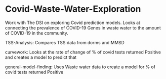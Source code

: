 # Covid-Waste-Water-Exploration
Work with The DSI on exploring Covid prediction models. Looks at connecting the prevalence of COVID-19 Genes in waste water to the amount of COVID-19 in the community.

TSS-Analysis: Compares TSS data from dorms and MMSD 

curvework: Looks at the rate of change of % of covid tests returned Positive and creates a model to predict that

general-model-finding: Uses Waste water data to create a model for % of covid tests returned Positive
